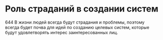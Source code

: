 # Роль страданий в создании систем

644 В жизни людей всегда будут страдания и проблемы, поэтому всегда будет почва для идей по созданию целевых систем, которые будут удовлетворять интерес заинтересованных лиц.

